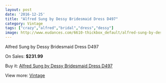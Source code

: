 ```yaml
---
layout: post
date: '2016-12-25'
title: "Alfred Sung by Dessy Bridesmaid Dress D497"
category: Vintage
tags: ["crazy","alfred","bridal","dress","dessy"]
image: http://www.eudances.com/6610-thickbox_default/alfred-sung-by-dessy-bridesmaid-dress-d497.jpg
---
```

Alfred Sung by Dessy Bridesmaid Dress D497

On Sales: **$231.99**
<a href="https://www.eudances.com/en/vintage/2428-alfred-sung-by-dessy-bridesmaid-dress-d497.html"><amp-img layout="responsive" width="600" height="600" src="//www.eudances.com/6610-thickbox_default/alfred-sung-by-dessy-bridesmaid-dress-d497.jpg" alt="Alfred Sung by Dessy Bridesmaid Dress D497 0" /></a>
<a href="https://www.eudances.com/en/vintage/2428-alfred-sung-by-dessy-bridesmaid-dress-d497.html"><amp-img layout="responsive" width="600" height="600" src="//www.eudances.com/6611-thickbox_default/alfred-sung-by-dessy-bridesmaid-dress-d497.jpg" alt="Alfred Sung by Dessy Bridesmaid Dress D497 1" /></a>

Buy it: [Alfred Sung by Dessy Bridesmaid Dress D497](https://www.eudances.com/en/vintage/2428-alfred-sung-by-dessy-bridesmaid-dress-d497.html "Alfred Sung by Dessy Bridesmaid Dress D497")

View more: [Vintage](https://www.eudances.com/en/29-vintage "Vintage")